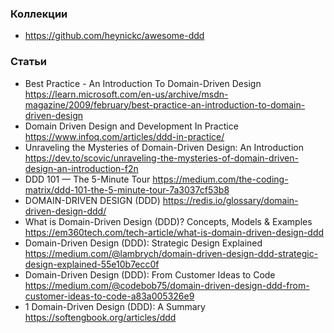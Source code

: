 ### Коллекции

- https://github.com/heynickc/awesome-ddd

### Статьи

- Best Practice - An Introduction To Domain-Driven Design https://learn.microsoft.com/en-us/archive/msdn-magazine/2009/february/best-practice-an-introduction-to-domain-driven-design
- Domain Driven Design and Development In Practice https://www.infoq.com/articles/ddd-in-practice/
- Unraveling the Mysteries of Domain-Driven Design: An Introduction https://dev.to/scovic/unraveling-the-mysteries-of-domain-driven-design-an-introduction-f2n
- DDD 101 — The 5-Minute Tour https://medium.com/the-coding-matrix/ddd-101-the-5-minute-tour-7a3037cf53b8
- DOMAIN-DRIVEN DESIGN (DDD) https://redis.io/glossary/domain-driven-design-ddd/
- What is Domain-Driven Design (DDD)? Concepts, Models & Examples https://em360tech.com/tech-article/what-is-domain-driven-design-ddd
- Domain-Driven Design (DDD): Strategic Design Explained https://medium.com/@lambrych/domain-driven-design-ddd-strategic-design-explained-55e10b7ecc0f
- Domain-Driven Design (DDD): From Customer Ideas to Code https://medium.com/@codebob75/domain-driven-design-ddd-from-customer-ideas-to-code-a83a005326e9
- 1 Domain-Driven Design (DDD): A Summary https://softengbook.org/articles/ddd